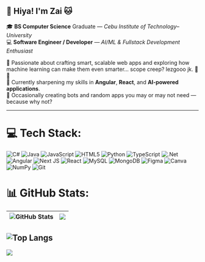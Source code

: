 ## 👋 Hiya! I'm Zai 🐱  

🎓 **BS Computer Science** Graduate — *Cebu Institute of Technology–University*  
💻 **Software Engineer / Developer** — *AI/ML & Fullstack Development Enthusiast*  

🚀 Passionate about crafting smart, scalable web apps and exploring how machine learning can make them even smarter... scope creep? lezgooo jk. 🤣🫵 <br>
🌱 Currently sharpening my skills in **Angular**, **React**, and **AI-powered applications**.   <br>
🤖 Occasionally creating bots and random apps you may or may not need — because why not?  

---
# 💻 Tech Stack:
![C#](https://img.shields.io/badge/c%23-%23239120.svg?style=for-the-badge&logo=csharp&logoColor=white) 
![Java](https://img.shields.io/badge/java-%23ED8B00.svg?style=for-the-badge&logo=openjdk&logoColor=white) 
![JavaScript](https://img.shields.io/badge/javascript-%23323330.svg?style=for-the-badge&logo=javascript&logoColor=%23F7DF1E) 
![HTML5](https://img.shields.io/badge/html5-%23E34F26.svg?style=for-the-badge&logo=html5&logoColor=white) 
![Python](https://img.shields.io/badge/python-3670A0?style=for-the-badge&logo=python&logoColor=ffdd54) 
![TypeScript](https://img.shields.io/badge/typescript-%23007ACC.svg?style=for-the-badge&logo=typescript&logoColor=white) 
![.Net](https://img.shields.io/badge/.NET-5C2D91?style=for-the-badge&logo=.net&logoColor=white) 
![Angular](https://img.shields.io/badge/angular-%23DD0031.svg?style=for-the-badge&logo=angular&logoColor=white) 
![Next JS](https://img.shields.io/badge/Next-black?style=for-the-badge&logo=next.js&logoColor=white) 
![React](https://img.shields.io/badge/react-%2320232a.svg?style=for-the-badge&logo=react&logoColor=%2361DAFB) 
![MySQL](https://img.shields.io/badge/mysql-4479A1.svg?style=for-the-badge&logo=mysql&logoColor=white) 
![MongoDB](https://img.shields.io/badge/MongoDB-%234ea94b.svg?style=for-the-badge&logo=mongodb&logoColor=white) 
![Figma](https://img.shields.io/badge/figma-%23F24E1E.svg?style=for-the-badge&logo=figma&logoColor=white) 
![Canva](https://img.shields.io/badge/Canva-%2300C4CC.svg?style=for-the-badge&logo=Canva&logoColor=white) 
![NumPy](https://img.shields.io/badge/numpy-%23013243.svg?style=for-the-badge&logo=numpy&logoColor=white) 
![Git](https://img.shields.io/badge/git-%23F05033.svg?style=for-the-badge&logo=git&logoColor=white)

# 📊 GitHub Stats:
| ![GitHub Stats](https://github-readme-stats.vercel.app/api?username=zewawa&theme=dark&hide_border=false&include_all_commits=true&count_private=true) |  ![](https://nirzak-streak-stats.vercel.app/?user=zewawa&theme=dark&hide_border=false) |
| ------------- | ------------- |


 ![Top Langs](https://github-readme-stats.vercel.app/api/top-langs/?username=zewawa&theme=dark&hide_border=false&include_all_commits=true&count_private=true&layout=compact)
---

[![](https://visitcount.itsvg.in/api?id=zewawa&icon=0&color=0)](https://visitcount.itsvg.in)

<!-- Proudly created with GPRM ( https://gprm.itsvg.in ) -->
